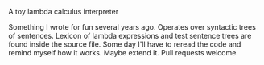 A toy lambda calculus interpreter

Something I wrote for fun several years ago. Operates over syntactic trees of sentences. Lexicon of lambda expressions and test sentence trees are found inside the source file. Some day I'll have to reread the code and remind myself how it works. Maybe extend it. Pull requests welcome.
